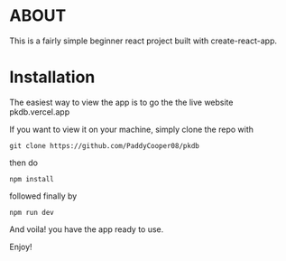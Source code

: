 # ABOUT

This is a fairly simple beginner react project built with create-react-app.

# Installation

The easiest way to view the app is to go the the live website pkdb.vercel.app

If you want to view it on your machine, simply clone the repo with

```
git clone https://github.com/PaddyCooper08/pkdb
```

then do

```
npm install
```

followed finally by

```
npm run dev
```

And voila! you have the app ready to use.

Enjoy!
